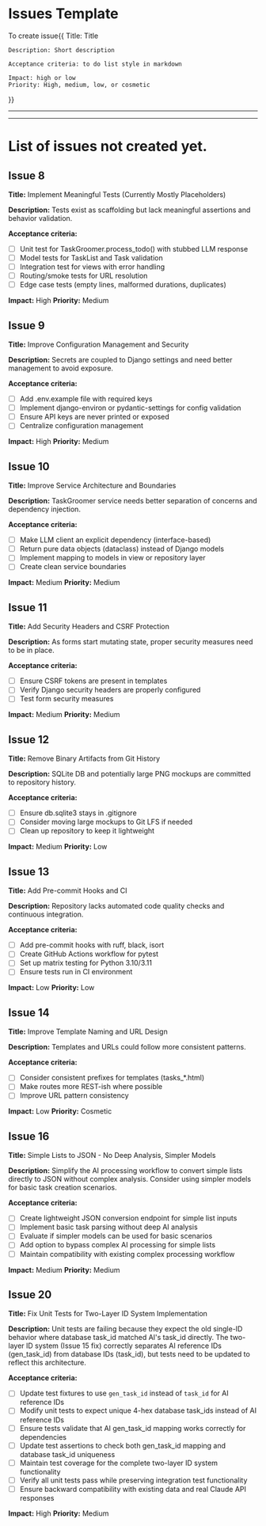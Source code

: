 # Issues Template

To create issue{{ 
    Title:  Title

    Description: Short description

    Acceptance criteria: to do list style in markdown

    Impact: high or low
    Priority: High, medium, low, or cosmetic
}}

---
---
# List of issues not created yet. 

## Issue 8
**Title:** Implement Meaningful Tests (Currently Mostly Placeholders)

**Description:** Tests exist as scaffolding but lack meaningful assertions and behavior validation.

**Acceptance criteria:**
- [ ] Unit test for TaskGroomer.process_todo() with stubbed LLM response
- [ ] Model tests for TaskList and Task validation
- [ ] Integration test for views with error handling
- [ ] Routing/smoke tests for URL resolution
- [ ] Edge case tests (empty lines, malformed durations, duplicates)

**Impact:** High
**Priority:** Medium

## Issue 9
**Title:** Improve Configuration Management and Security

**Description:** Secrets are coupled to Django settings and need better management to avoid exposure.

**Acceptance criteria:**
- [ ] Add .env.example file with required keys
- [ ] Implement django-environ or pydantic-settings for config validation
- [ ] Ensure API keys are never printed or exposed
- [ ] Centralize configuration management

**Impact:** High
**Priority:** Medium

## Issue 10
**Title:** Improve Service Architecture and Boundaries

**Description:** TaskGroomer service needs better separation of concerns and dependency injection.

**Acceptance criteria:**
- [ ] Make LLM client an explicit dependency (interface-based)
- [ ] Return pure data objects (dataclass) instead of Django models
- [ ] Implement mapping to models in view or repository layer
- [ ] Create clean service boundaries

**Impact:** Medium
**Priority:** Medium

## Issue 11
**Title:** Add Security Headers and CSRF Protection

**Description:** As forms start mutating state, proper security measures need to be in place.

**Acceptance criteria:**
- [ ] Ensure CSRF tokens are present in templates
- [ ] Verify Django security headers are properly configured
- [ ] Test form security measures

**Impact:** Medium
**Priority:** Medium

## Issue 12
**Title:** Remove Binary Artifacts from Git History

**Description:** SQLite DB and potentially large PNG mockups are committed to repository history.

**Acceptance criteria:**
- [ ] Ensure db.sqlite3 stays in .gitignore
- [ ] Consider moving large mockups to Git LFS if needed
- [ ] Clean up repository to keep it lightweight

**Impact:** Medium
**Priority:** Low

## Issue 13
**Title:** Add Pre-commit Hooks and CI

**Description:** Repository lacks automated code quality checks and continuous integration.

**Acceptance criteria:**
- [ ] Add pre-commit hooks with ruff, black, isort
- [ ] Create GitHub Actions workflow for pytest
- [ ] Set up matrix testing for Python 3.10/3.11
- [ ] Ensure tests run in CI environment

**Impact:** Low
**Priority:** Low

## Issue 14
**Title:** Improve Template Naming and URL Design

**Description:** Templates and URLs could follow more consistent patterns.

**Acceptance criteria:**
- [ ] Consider consistent prefixes for templates (tasks_*.html)
- [ ] Make routes more REST-ish where possible
- [ ] Improve URL pattern consistency

**Impact:** Low
**Priority:** Cosmetic

## Issue 16
**Title:** Simple Lists to JSON - No Deep Analysis, Simpler Models

**Description:** Simplify the AI processing workflow to convert simple lists directly to JSON without complex analysis. Consider using simpler models for basic task creation scenarios.

**Acceptance criteria:**
- [ ] Create lightweight JSON conversion endpoint for simple list inputs
- [ ] Implement basic task parsing without deep AI analysis
- [ ] Evaluate if simpler models can be used for basic scenarios
- [ ] Add option to bypass complex AI processing for simple lists
- [ ] Maintain compatibility with existing complex processing workflow

**Impact:** Medium
**Priority:** Medium

## Issue 20
**Title:** Fix Unit Tests for Two-Layer ID System Implementation

**Description:** Unit tests are failing because they expect the old single-ID behavior where database task_id matched AI's task_id directly. The two-layer ID system (Issue 15 fix) correctly separates AI reference IDs (gen_task_id) from database IDs (task_id), but tests need to be updated to reflect this architecture.

**Acceptance criteria:**
- [ ] Update test fixtures to use `gen_task_id` instead of `task_id` for AI reference IDs
- [ ] Modify unit tests to expect unique 4-hex database task_ids instead of AI reference IDs
- [ ] Ensure tests validate that AI gen_task_id mapping works correctly for dependencies
- [ ] Update test assertions to check both gen_task_id mapping and database task_id uniqueness
- [ ] Maintain test coverage for the complete two-layer ID system functionality
- [ ] Verify all unit tests pass while preserving integration test functionality
- [ ] Ensure backward compatibility with existing data and real Claude API responses

**Impact:** High
**Priority:** Medium

